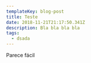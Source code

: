 ```yaml
---
templateKey: blog-post
title: Teste
date: 2018-11-21T21:17:50.341Z
description: Bla bla bla bla
tags:
  - dsada
---
```

Parece fácil
